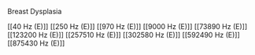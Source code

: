 

Breast Dysplasia

[[40 Hz (E)]]
[[250 Hz (E)]]
[[970 Hz (E)]]
[[9000 Hz (E)]]
[[73890 Hz (E)]]
[[123200 Hz (E)]]
[[257510 Hz (E)]]
[[302580 Hz (E)]]
[[592490 Hz (E)]]
[[875430 Hz (E)]]